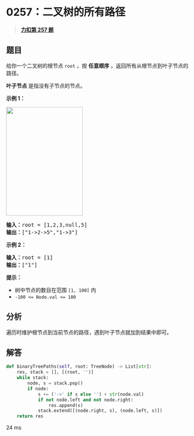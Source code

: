 # 0257：二叉树的所有路径


> <u>**[力扣第 257 题](https://leetcode.cn/problems/binary-tree-paths/)**</u>

## 题目

<p>给你一个二叉树的根节点 <code>root</code> ，按 <strong>任意顺序</strong> ，返回所有从根节点到叶子节点的路径。</p>

<p><strong>叶子节点</strong> 是指没有子节点的节点。</p>


<p><strong>示例 1：</strong></p>
<img alt="" src="https://assets.leetcode.com/uploads/2021/03/12/paths-tree.jpg" style="width: 207px; height: 293px;" />
<pre>
<strong>输入：</strong>root = [1,2,3,null,5]
<strong>输出：</strong>["1-&gt;2-&gt;5","1-&gt;3"]
</pre>

<p><strong>示例 2：</strong></p>

<pre>
<strong>输入：</strong>root = [1]
<strong>输出：</strong>["1"]
</pre>



<p><strong>提示：</strong></p>

<ul>
<li>树中节点的数目在范围 <code>[1, 100]</code> 内</li>
<li><code>-100 &lt;= Node.val &lt;= 100</code></li>
</ul>


## 分析

遍历时维护根节点到当前节点的路径，遇到叶子节点就加到结果中即可。

## 解答

```python
def binaryTreePaths(self, root: TreeNode) -> List[str]:
    res, stack = [], [(root, '')]
    while stack:
        node, s = stack.pop()
        if node:
            s += ('->' if s else '') + str(node.val)
            if not node.left and not node.right:
                res.append(s)
            stack.extend([(node.right, s), (node.left, s)])
    return res
```
24 ms
